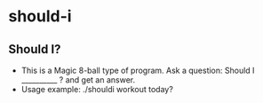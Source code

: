 should-i
========

Should I?
---------

* This is a Magic 8-ball type of program.  Ask a question:  Should I __________ ? and get an answer. 
* Usage example:  ./shouldi workout today?
